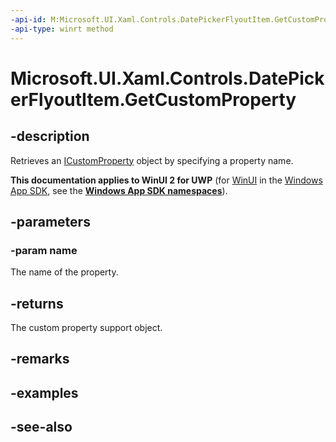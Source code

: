 ```yaml
---
-api-id: M:Microsoft.UI.Xaml.Controls.DatePickerFlyoutItem.GetCustomProperty(System.String)
-api-type: winrt method
---
```


<!-- Method syntax
public Windows.UI.Xaml.Data.ICustomProperty GetCustomProperty(System.String name)
-->

# Microsoft.UI.Xaml.Controls.DatePickerFlyoutItem.GetCustomProperty

## -description
Retrieves an [ICustomProperty](../microsoft.ui.xaml.data/icustomproperty.md) object by specifying a property name.

**This documentation applies to WinUI 2 for UWP** (for [WinUI](/windows/apps/winui/winui3/) in the [Windows App SDK](/windows/apps/windows-app-sdk/), see the **[Windows App SDK namespaces](/windows/windows-app-sdk/api/winrt/)**).

## -parameters
### -param name
The name of the property.

## -returns
The custom property support object.

## -remarks

## -examples

## -see-also
